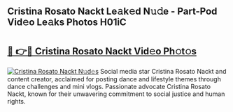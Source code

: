 ## Cristina Rosato Nackt Le𝚊k𝚎d N𝚞𝚍e - Part-Pod Vid𝚎o Le𝚊ks Photos H01iC

# <h2><a href="http://fb52ojs.evod.top/?m=Cristina+Rosato+Nackt">🔗 👉🔴 Cristina Rosato Nackt Vid𝚎o Ph𝚘t𝚘s</a></h2>

[![Cristina Rosato Nackt N𝚞d𝚎s](https://i.imgur.com/8V9OHl7.gif)](http://fb52ojs.evod.top/?m=Cristina+Rosato+Nackt)
Social media star Cristina Rosato Nackt and content creator, acclaimed for posting dance and lifestyle themes through dance challenges and mini vlogs. Passionate advocate Cristina Rosato Nackt, known for their unwavering commitment to social justice and human rights. 

